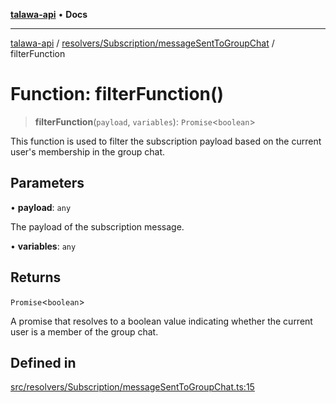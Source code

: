 [**talawa-api**](../../../../README.md) • **Docs**

***

[talawa-api](../../../../modules.md) / [resolvers/Subscription/messageSentToGroupChat](../README.md) / filterFunction

# Function: filterFunction()

> **filterFunction**(`payload`, `variables`): `Promise`\<`boolean`\>

This function is used to filter the subscription payload based on the current user's membership in the group chat.

## Parameters

• **payload**: `any`

The payload of the subscription message.

• **variables**: `any`

## Returns

`Promise`\<`boolean`\>

A promise that resolves to a boolean value indicating whether the current user is a member of the group chat.

## Defined in

[src/resolvers/Subscription/messageSentToGroupChat.ts:15](https://github.com/PalisadoesFoundation/talawa-api/blob/6712e9940a5702665afc506fa9f6e9d7e1dc7991/src/resolvers/Subscription/messageSentToGroupChat.ts#L15)
